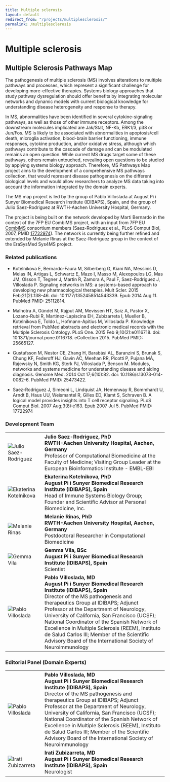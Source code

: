 ```yaml
---
title: Multiple sclerosis
layout: default
redirect_from: "/projects/multiplesclerosis/"
permalink: /multiplesclerosis
---
```


<h1 id="projects">Multiple sclerosis</h1>
<h2 id="projects">Multiple Sclerosis Pathways Map</h2>

<p>The pathogenesis of multiple sclerosis (MS) involves alterations to multiple pathways and processes, which represent a significant challenge for developing more-effective therapies. Systems biology approaches that study pathway dysregulation should offer benefits by integrating molecular networks and dynamic models with current biological knowledge for understanding disease heterogeneity and response to therapy.</p>

<p>In MS, abnormalities have been identified in several cytokine-signaling pathways, as well as those of other immune receptors. Among the downstream molecules implicated are Jak/Stat, NF-Kb, ERK1/3, p38 or Jun/Fos. MS is likely to be associated with abnormalities in apoptosis/cell death, microglia activation, blood-brain barrier functioning, immune responses, cytokine production, and/or oxidative stress, although which pathways contribute to the cascade of damage and can be modulated remains an open question. While current MS drugs target some of these pathways, others remain untouched, revealing open questions to be studied by applying systems biology approach. Therefore, MS Pathways Map project aims to the development of a comprehensive MS pathways collection, that would represent disease pathogenesis on the different biological levels and would allow researchers to analyze MS data taking into account the information integrated by the domain experts.</p>

<p>The MS map project is led by the group of Pablo Villoslada at August Pi i Sunyer Biomedical Research Institute (IDIBAPS), Spain, and the group of Julio Saez-Rodriguez at RWTH-Aachen University Hospital, Germany.</p>

<p>The project is being built on the network developed by Marti Bernardo in the context of the 7FP EU CombiMS project, with an input from 7FP EU <a href="http://www.combims.eu/" target="_blank">CombiMS</a> consortium members (Saez-Rodriguez et al., PLoS Comput Biol, 2007, PMID <a href="https://www.ncbi.nlm.nih.gov/pubmed/17722974" target="_blank">17722974</a>). The network is currently being further refined and extended by Melanie Rinas at the Saez-Rodriguez group in the context of the EraSysMed Sys4MS project.</p>

<h3 id="publications">Related publications</h3>

<ul>
<li>
<p>Kotelnikova E, Bernardo-Faura M, Silberberg G, Kiani NA, Messinis D, Melas IN, Artigas L, Schwartz E, Mazo I, Masso M, Alexopoulos LG, Mas JM, Olsson T, Tegner  J, Martin R, Zamora A, Paul F, Saez-Rodriguez J, Villoslada P. Signaling networks in MS: a systems-based approach to developing new pharmacological therapies. Mult Scler. 2015 Feb;21(2):138-46. doi: 10.1177/1352458514543339. Epub 2014 Aug 11. PubMed PMID: 25112814.</p>
</li>
<li>
<p>Malhotra A, Gündel M, Rajput AM, Mevissen HT, Saiz A, Pastor X, Lozano-Rubi R, Martinez-Lapiscina EH, Zubizarreta I, Mueller B, Kotelnikova E, Toldo L, Hofmann-Apitius M, Villoslada P. Knowledge retrieval from PubMed abstracts and electronic medical records with the Multiple Sclerosis Ontology. PLoS One. 2015 Feb 9;10(2):e0116718. doi: 10.1371/journal.pone.0116718. eCollection 2015. PubMed PMID: 25665127.</p>
</li>
<li>
<p>Gustafsson M, Nestor CE, Zhang H, Barabási AL, Baranzini S, Brunak S, Chung KF, Federoff HJ, Gavin AC, Meehan RR, Picotti P, Pujana MÀ, Rajewsky N, Smith KG, Sterk PJ, Villoslada P, Benson M. Modules, networks and systems medicine for understanding disease and aiding diagnosis. Genome Med. 2014 Oct 17;6(10):82. doi: 10.1186/s13073-014-0082-6. PubMed PMID: 25473422.</p>
</li>
<li>
<p>Saez-Rodriguez J, Simeoni L, Lindquist JA, Hemenway R, Bommhardt U, Arndt B, Haus UU, Weismantel R, Gilles ED, Klamt S, Schraven B. A logical model provides insights into T cell receptor signaling. PLoS Comput Biol. 2007 Aug;3(8):e163. Epub 2007 Jul 5. PubMed PMID: 17722974</p>
</li>
</ul>

<h3 id="developersteam">Development Team</h3>

<table>
<tr>
<td style="width: 100px;"><img src="../images/team/JulioSaezRodriguez.jpg" alt="Julio Saez-Rodriguez" /></td>
<td><strong>Julio Saez-Rodriguez, PhD</strong><br />
<strong>RWTH-Aachen University Hospital, Aachen, Germany</strong><br />
Professor of Computational Biomedicine at the Faculty of Medicine; Visiting Group Leader at the European Bioinformatics Institute - EMBL-EBI</td>
</tr>
<tr>
<td style="width: 100px;"><img src="../images/team/EkatrinaKotelnikova.jpg" alt="Ekaterina Kotelnikova" /></td>
<td><strong>Ekaterina Kotelnikova, PhD</strong><br /><strong>August Pi i Sunyer Biomedical Research Institute (IDIBAPS), Spain</strong><br />Head of Immune Systems Biology Group; Founder and Scientific Advisor at Personal Biomedicine, Inc.</td>
</tr>
<tr>
<td><img src="../images/team/MelanieRinas.jpg" alt="Melanie Rinas" /></td>
<td><strong>Melanie Rinas, PhD</strong><br />
<strong>RWTH-Aachen University Hospital, Aachen, Germany</strong><br />
Postdoctoral Researcher in Computational Biomedicine</td>
</tr>  
<tr>
<td><img src="../images/team/GemmaVila.jpg" alt="Gemma Vila" /></td>
<td><strong>Gemma Vila, BSc</strong><br /><strong>August Pi i Sunyer Biomedical Research Institute (IDIBAPS), Spain</strong><br />
Scientist</td>
</tr>
<tr>
<td style="width: 100px;"><img src="../images/team/PabloVilloslada.jpg" alt="Pablo Villoslada" /></td>
<td><strong>Pablo Villoslada, MD</strong><br /><strong>August Pi i Sunyer Biomedical Research Institute (IDIBAPS), Spain</strong><br />
Director of the MS pathogenesis and therapeutics Group at IDIBAPS; Adjunct Professor at the Department of Neurology, University of California, San Francisco (UCSF); National Coordinator of the Spanish Network of Excellence in Multiple Sclerosis (REEM), Instituto de Salud Carlos III; Member of the Scientific Advisory Board of the International Society of Neuroimmunology</td>
</tr>
</table>

<h3 id="editorscommittee">Editorial Panel (Domain Experts)</h3>

<table>
<tr>
<td style="width: 100px;"><img src="../images/team/PabloVilloslada.jpg" alt="Pablo Villoslada" /></td>
<td><strong>Pablo Villoslada, MD</strong><br /><strong>August Pi i Sunyer Biomedical Research Institute (IDIBAPS), Spain</strong><br />
Director of the MS pathogenesis and therapeutics Group at IDIBAPS; Adjunct Professor at the Department of Neurology, University of California, San Francisco (UCSF); National Coordinator of the Spanish Network of Excellence in Multiple Sclerosis (REEM), Instituto de Salud Carlos III; Member of the Scientific Advisory Board of the International Society of Neuroimmunology</td>
</tr>
<tr>
<td><img src="../images/team/IratiZubizarreta.jpg" alt="Irati Zubizarreta" /></td>
<td><strong>Irati Zubizarreta, MD</strong><br /><strong>August Pi i Sunyer Biomedical Research Institute (IDIBAPS), Spain</strong><br />
Neurologist</td>
</tr>
</table>
